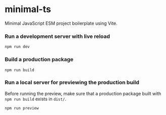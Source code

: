 # minimal-ts

Minimal JavaScript ESM project boilerplate using Vite.

### Run a development server with live reload

`npm run dev`


### Build a production package

`npm run build`


### Run a local server for previewing the production build

Before running the preview, make sure that a production package built with `npm run build` exists in `dist/`.

`npm run preview`
